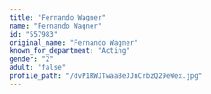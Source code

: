 ```yaml
---
title: "Fernando Wagner"
name: "Fernando Wagner"
id: "557983"
original_name: "Fernando Wagner"
known_for_department: "Acting"
gender: "2"
adult: "false"
profile_path: "/dvP1RWJTwaaBeJJnCrbzQ29eWex.jpg"
---
```

